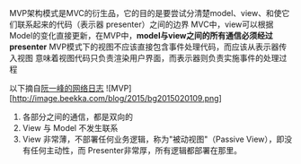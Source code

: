 MVP架构模式是MVC的衍生品，它的目的是要尝试分清楚model、view、和使它们联系起来的代码（表示器 presenter）之间的边界
MVC中，view可以根据Model的变化直接更新，在MVP中，**model与view之间的所有通信必须经过presenter**
MVP模式下的视图不应该直接包含事件处理代码，而应该从表示器传入视图
意味着视图代码只负责渲染用户界面，而表示器则负责实施事件的处理过程

以下摘自[阮一峰的网络日志](http://www.ruanyifeng.com/blog/2015/02/mvcmvp_mvvm.html)
![MVP][http://image.beekka.com/blog/2015/bg2015020109.png]
1. 各部分之间的通信，都是双向的
2. View 与 Model 不发生联系
3. View 非常薄，不部署任何业务逻辑，称为"被动视图"（Passive View），即没有任何主动性，而 Presenter非常厚，所有逻辑都部署在那里。